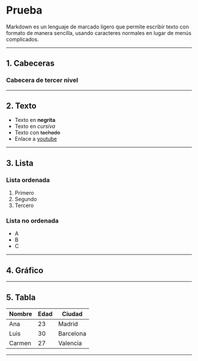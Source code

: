 # Prueba
Markdown es un lenguaje de marcado ligero que permite escribir texto con formato de manera sencilla, usando caracteres normales en lugar de menús complicados.

---

## 1. Cabeceras
### Cabecera de tercer nivel

---

## 2. Texto
- Texto en **negrita**
- Texto en *cursiva*
- Texto con ~~tachado~~
- Enlace a [youtube](https://www.youtube.com/watch?v=TufBDEhRXmg&list=RDtrfczdyZv1s&index=2)

---

## 3. Lista
### Lista ordenada
1. Primero
2. Segundo
3. Tercero

### Lista no ordenada
- A  
- B  
- C  

---

## 4. Gráfico

---

## 5. Tabla
| Nombre   | Edad | Ciudad     |
|----------|------|------------|
| Ana      | 23   | Madrid     |
| Luis     | 30   | Barcelona  |
| Carmen   | 27   | Valencia   |

---
